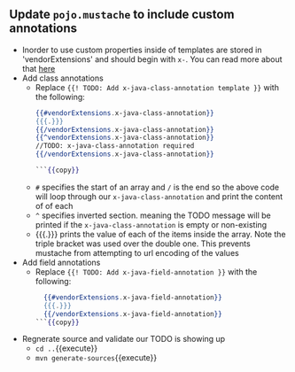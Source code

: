 ## Update `pojo.mustache` to include custom annotations
  - Inorder to use custom properties inside of templates are stored in 'vendorExtensions' and should begin with `x-`. You can read more about that [here](https://swagger.io/docs/specification/openapi-extensions/)
   - Add class annotations
      - Replace `{{! TODO: Add x-java-class-annotation template }}` with the following:
        ```mustache
        {{#vendorExtensions.x-java-class-annotation}}
        {{{.}}}
        {{/vendorExtensions.x-java-class-annotation}}
        {{^vendorExtensions.x-java-class-annotation}}
        //TODO: x-java-class-annotation required
        {{/vendorExtensions.x-java-class-annotation}}

        ```{{copy}}
        
       - `#` specifies the start of an array and `/` is the end so the above code will loop through our `x-java-class-annotation` and print the content of of each
       - `^` specifies inverted section. meaning the TODO message will be printed if the `x-java-class-annotation` is empty or non-existing
       - {{{.}}} prints the value of each of the items inside the array. Note the triple bracket was used over the double one. This prevents mustache from attempting to url encoding of the values
   - Add field annotations
      - Replace `{{! TODO: Add x-java-field-annotation }}` with the following:
        ```mustache
          {{#vendorExtensions.x-java-field-annotation}}
          {{{.}}}
          {{/vendorExtensions.x-java-field-annotation}}
        ```{{copy}}
   - Regnerate source and validate our TODO is showing up
      - `cd ..`{{execute}}
      - `mvn generate-sources`{{execute}}
